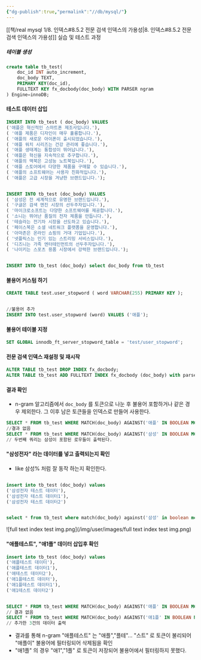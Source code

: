 ```yaml
---
{"dg-publish":true,"permalink":"//db/mysql/"}
---
```




[[책/real mysql 1/8. 인덱스#8.5.2 전문 검색 인덱스의 가용성\|8. 인덱스#8.5.2 전문 검색 인덱스의 가용성]] 실습 및 테스트 과정
##### 테이블 생성

```sql
create table tb_test(
	doc_id INT auto_increment,
	doc_body TEXT,
	PRIMARY KEY(doc_id),
	FULLTEXT KEY fx_docbody(doc_body) WITH PARSER ngram
) Engine=innoDB;
```

#### 테스트 데이터 삽입

```sql
INSERT INTO tb_test ( doc_body) VALUES 
('애플은 혁신적인 스마트폰 제조사입니다.'), 
( '애플 제품은 디자인이 매우 훌륭합니다.'), 
( '애플의 새로운 아이폰이 출시되었습니다.'), 
( '애플 워치 시리즈는 건강 관리에 좋습니다.'), 
( '애플 생태계는 통합성이 뛰어납니다.'), 
( '애플은 혁신을 지속적으로 추구합니다.'),
( '애플의 맥북은 고성능 노트북입니다.'), 
( '애플 스토어에서 다양한 제품을 구매할 수 있습니다.'),
( '애플의 소프트웨어는 사용자 친화적입니다.'), 
( '애플은 고급 시장을 겨냥한 브랜드입니다.'); 


INSERT INTO tb_test (doc_body) VALUES 
( '삼성은 전 세계적으로 유명한 브랜드입니다.'), 
( '구글은 검색 엔진 시장의 선두주자입니다.'), 
( '마이크로소프트는 다양한 소프트웨어를 제공합니다.'), 
( '소니는 뛰어난 품질의 전자 제품을 만듭니다.'), 
( '테슬라는 전기차 시장을 선도하고 있습니다.'), 
( '페이스북은 소셜 네트워크 플랫폼을 운영합니다.'), 
( '아마존은 온라인 쇼핑의 거대 기업입니다.'),
( '넷플릭스는 인기 있는 스트리밍 서비스입니다.'), 
( '디즈니는 가족 엔터테인먼트의 선두주자입니다.'), 
( '나이키는 스포츠 용품 시장에서 강력한 브랜드입니다.');


INSERT INTO tb_test (doc_body) select doc_body from tb_test
```

#### 불용어 커스텀 하기
```sql
CREATE TABLE test.user_stopword ( word VARCHAR(255) PRIMARY KEY ); 


//불용어 추가
INSERT INTO test.user_stopword (word) VALUES ('애플');


```

#### 불용어 테이블 지정 
```sql
SET GLOBAL innodb_ft_server_stopword_table = 'test/user_stopword';

```


#### 전문 검색 인덱스 재설정 및 재시작
```sql
ALTER TABLE tb_test DROP INDEX fx_docbody;
ALTER TABLE tb_test ADD FULLTEXT INDEX fx_docbody (doc_body) with parser ngram;
```


#### 결과 확인
- n-gram 알고리즘에서 `doc_body` 를  토큰으로 나눈 후 불용어 포함하거나 같은 경우 제외한다. 그 이후 남은 토큰들을 인덱스로 만들어 사용한다.

```sql
SELECT * FROM tb_test WHERE MATCH(doc_body) AGAINST('애플' IN BOOLEAN MODE);
//결과 없음
SELECT * FROM tb_test WHERE MATCH(doc_body) AGAINST('삼성' IN BOOLEAN MODE);
// 두번째 쿼리는 삼성이 포함된 로우들이 출력된다.

```

#### "삼성전자" 라는 데이터를 넣고 출력되는지 확인

- like 삼성% 처럼 잘 동작 하는지 확인한다.
```sql

insert into tb_test (doc_body) values
('삼성전자 테스트 데이터'),
('삼성전자 테스트 데이터1'),
('삼성전자 테스트 데이터2')


select * from tb_test where match(doc_body) against('삼성' in boolean mode) order by doc_id desc;

```

![full text index test img.png](/img/user/images/full text index test img.png)

#### "애플테스트", "애1플" 데이터 삽입후 확인

```sql
insert into tb_test (doc_body) values
('애플테스트 데이터'),
('애플테스트 데이터1'),
('애테스트 데이터2'),
('애1플테스트 데이터'),
('애1플테스트 데이터1'),
('애1테스트 데이터2')


SELECT * FROM tb_test WHERE MATCH(doc_body) AGAINST('애플' IN BOOLEAN MODE);
// 결과 없음
SELECT * FROM tb_test WHERE MATCH(doc_body) AGAINST('애1플' IN BOOLEAN MODE);
// 추가한 3건의 데이터 출력
```

- 결과를 통해 n-gram "애플테스트" 는 "애플","플테"... "스트" 로 토큰이 불리되어 "애플이" 불용어에 필터링되어 삭제됨을 확인
- "애1플" 의 경우 "애1","1플" 로 토큰이 저장되어 불용어에서 필터링하지 못했다.